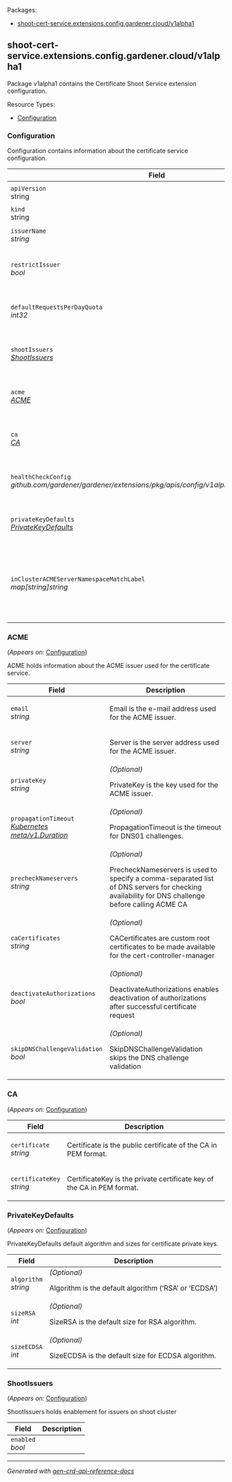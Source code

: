 <p>Packages:</p>
<ul>
<li>
<a href="#shoot-cert-service.extensions.config.gardener.cloud%2fv1alpha1">shoot-cert-service.extensions.config.gardener.cloud/v1alpha1</a>
</li>
</ul>
<h2 id="shoot-cert-service.extensions.config.gardener.cloud/v1alpha1">shoot-cert-service.extensions.config.gardener.cloud/v1alpha1</h2>
<p>
<p>Package v1alpha1 contains the Certificate Shoot Service extension configuration.</p>
</p>
Resource Types:
<ul><li>
<a href="#shoot-cert-service.extensions.config.gardener.cloud/v1alpha1.Configuration">Configuration</a>
</li></ul>
<h3 id="shoot-cert-service.extensions.config.gardener.cloud/v1alpha1.Configuration">Configuration
</h3>
<p>
<p>Configuration contains information about the certificate service configuration.</p>
</p>
<table>
<thead>
<tr>
<th>Field</th>
<th>Description</th>
</tr>
</thead>
<tbody>
<tr>
<td>
<code>apiVersion</code></br>
string</td>
<td>
<code>
shoot-cert-service.extensions.config.gardener.cloud/v1alpha1
</code>
</td>
</tr>
<tr>
<td>
<code>kind</code></br>
string
</td>
<td><code>Configuration</code></td>
</tr>
<tr>
<td>
<code>issuerName</code></br>
<em>
string
</em>
</td>
<td>
<p>IssuerName is the name of the issuer.</p>
</td>
</tr>
<tr>
<td>
<code>restrictIssuer</code></br>
<em>
bool
</em>
</td>
<td>
<em>(Optional)</em>
<p>RestrictIssuer restricts the ACME issuer to shoot related domains.</p>
</td>
</tr>
<tr>
<td>
<code>defaultRequestsPerDayQuota</code></br>
<em>
int32
</em>
</td>
<td>
<em>(Optional)</em>
<p>DefaultRequestsPerDayQuota restricts the certificate requests per issuer (can be overriden in issuer spec)</p>
</td>
</tr>
<tr>
<td>
<code>shootIssuers</code></br>
<em>
<a href="#shoot-cert-service.extensions.config.gardener.cloud/v1alpha1.ShootIssuers">
ShootIssuers
</a>
</em>
</td>
<td>
<em>(Optional)</em>
<p>ShootIssuers contains enablement for issuers on shoot cluster</p>
</td>
</tr>
<tr>
<td>
<code>acme</code></br>
<em>
<a href="#shoot-cert-service.extensions.config.gardener.cloud/v1alpha1.ACME">
ACME
</a>
</em>
</td>
<td>
<em>(Optional)</em>
<p>ACME contains the ACME default issuer related configuration. Either ACME or CA must be set.</p>
</td>
</tr>
<tr>
<td>
<code>ca</code></br>
<em>
<a href="#shoot-cert-service.extensions.config.gardener.cloud/v1alpha1.CA">
CA
</a>
</em>
</td>
<td>
<em>(Optional)</em>
<p>CA contains the CA default issuer related configuration. Either ACME or CA must be set.</p>
</td>
</tr>
<tr>
<td>
<code>healthCheckConfig</code></br>
<em>
github.com/gardener/gardener/extensions/pkg/apis/config/v1alpha1.HealthCheckConfig
</em>
</td>
<td>
<em>(Optional)</em>
<p>HealthCheckConfig is the config for the health check controller.</p>
</td>
</tr>
<tr>
<td>
<code>privateKeyDefaults</code></br>
<em>
<a href="#shoot-cert-service.extensions.config.gardener.cloud/v1alpha1.PrivateKeyDefaults">
PrivateKeyDefaults
</a>
</em>
</td>
<td>
<em>(Optional)</em>
<p>PrivateKeyDefaults default algorithm and sizes for certificate private keys.</p>
</td>
</tr>
<tr>
<td>
<code>inClusterACMEServerNamespaceMatchLabel</code></br>
<em>
map[string]string
</em>
</td>
<td>
<em>(Optional)</em>
<p>InClusterACMEServerNamespaceMatchLabel is the match label used to create a network policy to allow egress from the &ldquo;cert-controller-manager&rdquo; to a namespace with these labels.
It can be set to allow access to an in-cluster ACME server from the cert-controller-manager.</p>
</td>
</tr>
</tbody>
</table>
<h3 id="shoot-cert-service.extensions.config.gardener.cloud/v1alpha1.ACME">ACME
</h3>
<p>
(<em>Appears on:</em>
<a href="#shoot-cert-service.extensions.config.gardener.cloud/v1alpha1.Configuration">Configuration</a>)
</p>
<p>
<p>ACME holds information about the ACME issuer used for the certificate service.</p>
</p>
<table>
<thead>
<tr>
<th>Field</th>
<th>Description</th>
</tr>
</thead>
<tbody>
<tr>
<td>
<code>email</code></br>
<em>
string
</em>
</td>
<td>
<p>Email is the e-mail address used for the ACME issuer.</p>
</td>
</tr>
<tr>
<td>
<code>server</code></br>
<em>
string
</em>
</td>
<td>
<p>Server is the server address used for the ACME issuer.</p>
</td>
</tr>
<tr>
<td>
<code>privateKey</code></br>
<em>
string
</em>
</td>
<td>
<em>(Optional)</em>
<p>PrivateKey is the key used for the ACME issuer.</p>
</td>
</tr>
<tr>
<td>
<code>propagationTimeout</code></br>
<em>
<a href="https://kubernetes.io/docs/reference/generated/kubernetes-api/v1.32/#duration-v1-meta">
Kubernetes meta/v1.Duration
</a>
</em>
</td>
<td>
<em>(Optional)</em>
<p>PropagationTimeout is the timeout for DNS01 challenges.</p>
</td>
</tr>
<tr>
<td>
<code>precheckNameservers</code></br>
<em>
string
</em>
</td>
<td>
<em>(Optional)</em>
<p>PrecheckNameservers is used to specify a comma-separated list of DNS servers for checking availability for DNS
challenge before calling ACME CA</p>
</td>
</tr>
<tr>
<td>
<code>caCertificates</code></br>
<em>
string
</em>
</td>
<td>
<em>(Optional)</em>
<p>CACertificates are custom root certificates to be made available for the cert-controller-manager</p>
</td>
</tr>
<tr>
<td>
<code>deactivateAuthorizations</code></br>
<em>
bool
</em>
</td>
<td>
<em>(Optional)</em>
<p>DeactivateAuthorizations enables deactivation of authorizations after successful certificate request</p>
</td>
</tr>
<tr>
<td>
<code>skipDNSChallengeValidation</code></br>
<em>
bool
</em>
</td>
<td>
<em>(Optional)</em>
<p>SkipDNSChallengeValidation skips the DNS challenge validation</p>
</td>
</tr>
</tbody>
</table>
<h3 id="shoot-cert-service.extensions.config.gardener.cloud/v1alpha1.CA">CA
</h3>
<p>
(<em>Appears on:</em>
<a href="#shoot-cert-service.extensions.config.gardener.cloud/v1alpha1.Configuration">Configuration</a>)
</p>
<p>
</p>
<table>
<thead>
<tr>
<th>Field</th>
<th>Description</th>
</tr>
</thead>
<tbody>
<tr>
<td>
<code>certificate</code></br>
<em>
string
</em>
</td>
<td>
<p>Certificate is the public certificate of the CA in PEM format.</p>
</td>
</tr>
<tr>
<td>
<code>certificateKey</code></br>
<em>
string
</em>
</td>
<td>
<p>CertificateKey is the private certificate key of the CA in PEM format.</p>
</td>
</tr>
</tbody>
</table>
<h3 id="shoot-cert-service.extensions.config.gardener.cloud/v1alpha1.PrivateKeyDefaults">PrivateKeyDefaults
</h3>
<p>
(<em>Appears on:</em>
<a href="#shoot-cert-service.extensions.config.gardener.cloud/v1alpha1.Configuration">Configuration</a>)
</p>
<p>
<p>PrivateKeyDefaults default algorithm and sizes for certificate private keys.</p>
</p>
<table>
<thead>
<tr>
<th>Field</th>
<th>Description</th>
</tr>
</thead>
<tbody>
<tr>
<td>
<code>algorithm</code></br>
<em>
string
</em>
</td>
<td>
<em>(Optional)</em>
<p>Algorithm is the default algorithm (&lsquo;RSA&rsquo; or &lsquo;ECDSA&rsquo;)</p>
</td>
</tr>
<tr>
<td>
<code>sizeRSA</code></br>
<em>
int
</em>
</td>
<td>
<em>(Optional)</em>
<p>SizeRSA is the default size for RSA algorithm.</p>
</td>
</tr>
<tr>
<td>
<code>sizeECDSA</code></br>
<em>
int
</em>
</td>
<td>
<em>(Optional)</em>
<p>SizeECDSA is the default size for ECDSA algorithm.</p>
</td>
</tr>
</tbody>
</table>
<h3 id="shoot-cert-service.extensions.config.gardener.cloud/v1alpha1.ShootIssuers">ShootIssuers
</h3>
<p>
(<em>Appears on:</em>
<a href="#shoot-cert-service.extensions.config.gardener.cloud/v1alpha1.Configuration">Configuration</a>)
</p>
<p>
<p>ShootIssuers holds enablement for issuers on shoot cluster</p>
</p>
<table>
<thead>
<tr>
<th>Field</th>
<th>Description</th>
</tr>
</thead>
<tbody>
<tr>
<td>
<code>enabled</code></br>
<em>
bool
</em>
</td>
<td>
</td>
</tr>
</tbody>
</table>
<hr/>
<p><em>
Generated with <a href="https://github.com/ahmetb/gen-crd-api-reference-docs">gen-crd-api-reference-docs</a>
</em></p>
